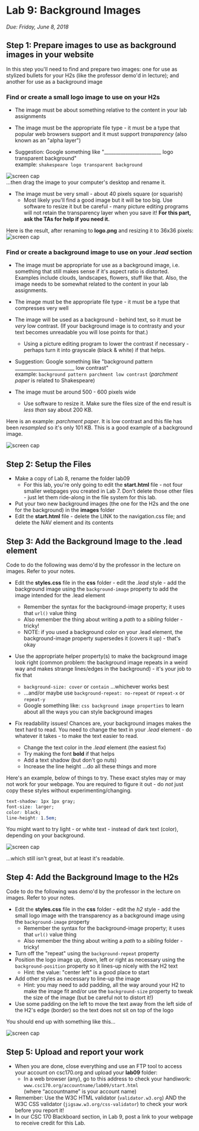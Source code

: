# Lab 9: Background Images
*Due: Friday, June 8, 2018*

## Step 1: Prepare images to use as background images in your website

In this step you'll need to find and prepare two images: one for use as stylized bullets for your H2s (like the professor demo'd in lecture); and another for use as a background image

### Find or create a small logo image to use on your H2s

- The image must be about something relative to the content in your lab assignments

- The image must be the appropriate file type - it must be a type that popular web browsers support and it must support *transparency*  (also known as an "alpha layer")

- Suggestion: Google something like "________________________ logo transparent background"<br>example:  `shakespeare logo transparent background`

![screen cap](media/figure1.png)<br>...then drag the image to your computer's desktop and rename it.

- The image must be very small - about 40 pixels square (or squarish)
  - Most likely you'll find a good image but it will be too big.  Use software to resize it but be careful - many picture editing programs will not retain the transparency layer when you save it!  **For this part, ask the TAs for help if you need it.**

Here is the result, after renaming to **logo.png** and resizing it to 36x36 pixels: ![screen cap](media/figure2.png)

### Find or create a background image to use on your *.lead* section

- The image must be appropriate for use as a background image, i.e. something that still makes sense if it's aspect ratio is distorted.  Examples include clouds, landscapes, flowers, stuff like that.  Also, the image needs to be somewhat related to the content in your lab assignments.

- The image must be the appropriate file type - it must be a type that compresses very well

- The image will be used as a background - behind text, so it must be *very* low contrast.  (If your background image is to contrasty and your text becomes unreadable you will lose points for that.)

  - Using a picture editing program to lower the contrast if necessary - perhaps turn it into grayscale (black & white) if that helps.

- Suggestion: Google something like "background pattern _________________________ low contrast"<br>example:  `background pattern parchment low contrast` (*parchment paper* is related to Shakespeare)


- The image must be around 500 - 600 pixels wide

  - Use software to resize it.  Make sure the files size of the end result is *less than* say about 200 KB.


Here is an example: *parchment paper*.  It is low contrast and this file has been *resampled* so it's only 101 KB.  This is a good example of a background image.

  ![screen cap](media/figure3.jpg)



## Step 2: Setup the Files


- Make a copy of Lab 8, rename the folder lab09
  - For this lab, you're only going to edit the **start.html** file - not four smaller webpages you created in Lab 7.  Don't delete those other files - just let them ride-along in the file system for this lab.
- Put your two new background images (the one for the H2s and the one for the background) in the **images** folder
- Edit the **start.html** file - delete the LINK to the navigation.css file; and delete the NAV element and its contents

## Step 3: Add the Background Image to the .lead element

Code to do the following was demo'd by the professor in the lecture on images.  Refer to your notes.


- Edit the **styles.css** file in the **css** folder - edit the *.lead* style - add the background image using the `background-image` property to add the image intended for the .lead element

  - Remember the syntax for the background-image property; it uses that `url()` value thing
  - Also remember the thing about writing a *path* to a *sibling* folder - tricky!
  - NOTE: if you used a background color on your .lead element, the background-image property supersedes it (covers it up) - that's okay

- Use the appropriate helper property(s) to make the background image look right (common problem: the background image repeats in a weird way and makes strange lines/edges in the background) - it's your job to fix that

  - `background-size: cover` or `contain` ...whichever works best
  - ...and/or maybe use `background-repeat: no-repeat` or `repeat-x` or `repeat-y`
  - Google something like: `css background image properties` to learn about all the ways you can style background images

- Fix readability issues!  Chances are, your background images makes the text hard to read.  You need to change the text in your *.lead* element - do whatever it takes - to make the text easier to read.  

  - Change the text color in the *.lead* element (the easiest fix)
  - Try making the font **bold** if that helps
  - Add a text shadow (but don't go nuts)
  - Increase the line height
  ...do all these things and more

Here's an example, below of things to try.  These exact styles may or may not work for your webpage.  You are required to figure it out - do *not* just copy these styles without experimenting/changing.

```css
text-shadow: 1px 1px gray;
font-size: larger;
color: black;
line-height: 1.5em;
```

You might want to try light - or white text - instead of dark text (color), depending on your background.

![screen cap](media/figure4.png)

...which still isn't great, but at least it's readable.

## Step 4: Add the Background Image to the H2s

Code to do the following was demo'd by the professor in the lecture on images.  Refer to your notes.

- Edit the **styles.css** file in the **css** folder - edit the *h2* style - add the small logo image with the transparency as a background image using the `background-image` property
  - Remember the syntax for the background-image property; it uses that `url()` value thing
  - Also remember the thing about writing a *path* to a *sibling* folder - tricky!
- Turn off the "repeat" using the `background-repeat` property  
- Position the logo image up, down, left or right as necessary using the  `background-position` property so it lines-up nicely with the H2 text
  - Hint: the value: "center left" is a good place to start
- Add other styles as necessary to line-up the image
  - Hint: you may need to add padding, all the way around your H2 to make the image fit and/or use the  `background-size` property to tweak the size of the image (but be careful not to distort it!)
- Use some padding on the left to move the text away from the left side of the H2's edge (border) so the text does not sit on top of the logo

You should end up with something like this...

![screen cap](media/figure5.png)

## Step 5: Upload and report your work

- When you are done, close everything and use an FTP tool to access your account on csc170.org and upload your **lab09** folder:
  - In a web browser (any), go to this address to check your handiwork:<br>`www.csc170.org/accountname/lab09/start.html`<br>(where “accountname” is your account name)
- Remember: Use the W3C HTML validator (`validator.w3.org`) AND the W3C CSS validator (`jigsaw.w3.org/css-validator`) to check your work before you report it!
- In our CSC 170 Blackboard section, in Lab 9, post a link to your webpage to receive credit for this Lab.